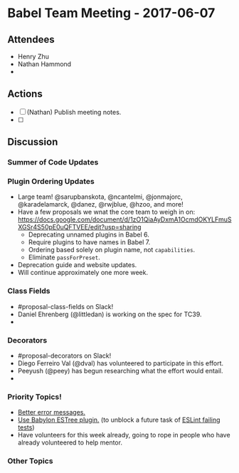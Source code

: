 # Babel Team Meeting - 2017-06-07
 
## Attendees
- Henry Zhu
- Nathan Hammond
- 
 
## Actions
 
- [ ] (Nathan) Publish meeting notes.
- [ ] 
 
## Discussion
 
### Summer of Code Updates

### Plugin Ordering Updates
- Large team! @sarupbanskota, @ncantelmi, @jonmajorc, @karadelamarck, @danez, @rwjblue, @hzoo, and more!
- Have a few proposals we wnat the core team to weigh in on: https://docs.google.com/document/d/1zO1QiaAyDxmA1OcmdOKYLFmuSXGSr4S50pE0uQFTVEE/edit?usp=sharing
  - Deprecating unnamed plugins in Babel 6.
  - Require plugins to have names in Babel 7.
  - Ordering based solely on plugin name, not `capabilities`.
  - Eliminate `passForPreset`.
- Deprecation guide and website updates.
- Will continue approximately one more week.

### Class Fields
- #proposal-class-fields on Slack!
- Daniel Ehrenberg (@littledan) is working on the spec for TC39.
- 

### Decorators
- #proposal-decorators on Slack!
- Diego Ferreiro Val (@dval) has volunteered to participate in this effort.
- Peeyush (@peey) has begun researching what the effort would entail.
- 
 
### Priority Topics!

- [Better error messages.](https://github.com/babel/babylon/issues/169)
- [Use Babylon ESTree plugin.](https://github.com/babel/babel-eslint/issues/440) (to unblock a future task of [ESLint failing tests](https://github.com/babel/babel-eslint/issues/62))
- Have volunteers for this week already, going to rope in people who have already volunteered to help mentor.

### Other Topics
